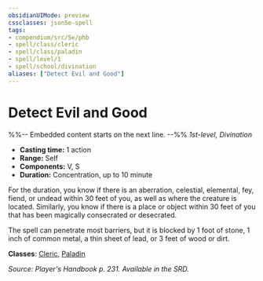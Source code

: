 ```yaml
---
obsidianUIMode: preview
cssclasses: json5e-spell
tags:
- compendium/src/5e/phb
- spell/class/cleric
- spell/class/paladin
- spell/level/1
- spell/school/divination
aliases: ["Detect Evil and Good"]
---
```

# Detect Evil and Good
%%-- Embedded content starts on the next line. --%%
*1st-level, Divination*  

- **Casting time:** 1 action
- **Range:** Self
- **Components:** V, S
- **Duration:** Concentration, up to 10 minute

For the duration, you know if there is an aberration, celestial, elemental, fey, fiend, or undead within 30 feet of you, as well as where the creature is located. Similarly, you know if there is a place or object within 30 feet of you that has been magically consecrated or desecrated.

The spell can penetrate most barriers, but it is blocked by 1 foot of stone, 1 inch of common metal, a thin sheet of lead, or 3 feet of wood or dirt.

**Classes**: [Cleric](compendium/classes/cleric.md), [Paladin](compendium/classes/paladin.md)

*Source: Player's Handbook p. 231. Available in the SRD.*
